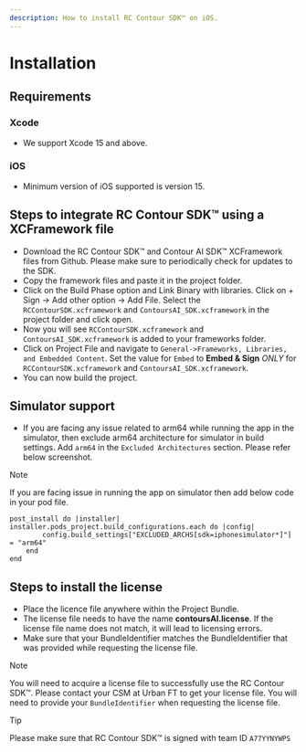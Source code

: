 ```yaml
---
description: How to install RC Contour SDK™ on iOS.
---
```


# Installation

## Requirements

### Xcode
* We support Xcode 15 and above.
### iOS
* Minimum version of iOS supported is version 15.

## Steps to integrate RC Contour SDK™ using a XCFramework file
* Download the RC Contour SDK™ and Contour AI SDK™ XCFramework files from Github. Please make sure to periodically check for updates to the SDK.
* Copy the framework files and paste it in the project folder.
* Click on the Build Phase option and Link Binary with libraries. Click on + Sign -> Add other option -> Add File. Select the ```RCContourSDK.xcframework``` and ```ContoursAI_SDK.xcframework``` in the project folder and click open.
* Now you will see ```RCContourSDK.xcframework``` and ```ContoursAI_SDK.xcframework``` is added to your frameworks folder.
* Click on Project File and navigate to  ```General->Frameworks, Libraries, and Embedded Content```. Set the value for ```Embed``` to  **Embed & Sign** *ONLY* for ```RCContourSDK.xcframework``` and ```ContoursAI_SDK.xcframework```. 
* You can now build the project.

## Simulator support
* If you are facing any issue related to arm64 while running the app in the simulator, then exclude arm64 architecture for simulator in build settings. Add ```arm64``` in the ```Excluded Architectures``` section. Please refer below screenshot.

<!-- ![Exclude arm64 support](/img/arm64.png "Exclude arm64 support") -->

> [!NOTE]
> If you are facing issue in running the app on simulator then add below code in your pod file.
```
post_install do |installer|      
installer.pods_project.build_configurations.each do |config|        
        config.build_settings["EXCLUDED_ARCHS[sdk=iphonesimulator*]"] = "arm64"      
    end
end
```

## Steps to install the license
* Place the licence file anywhere within the Project Bundle.
* The license file needs to have the name **contoursAI.license**. If the license file name does not match, it will lead to licensing errors.
* Make sure that your BundleIdentifier matches the BundleIdentifier that was provided while requesting the license file.

> [!NOTE]
> You will need to acquire a license file to successfully use the RC Contour SDK™. Please contact your CSM at Urban FT to get your license file. You will need to provide your ```BundleIdentifier``` when requesting the license file.

> [!TIP]
> Please make sure that RC Contour SDK™ is signed with team ID ```A77YYNYWPS```  
